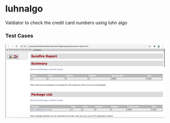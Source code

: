 # luhnalgo
Valdiator to check the credit card numbers using luhn algo


### Test Cases
![alt text](https://github.com/khonpar/luhnalgo/blob/main/testcases.png)
